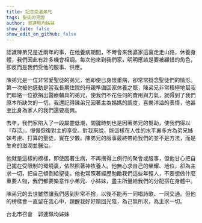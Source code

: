 ```yaml
---
title: 記念受湛弟兄
tags: 聖徒的見證
author: 郭連珮均姊妹
show_date: false
show_edit_on_github: false
---
```


認識陳弟兄是近兩年的事，在他養病期間，不時會來我婆家這裏走走山路，休養身體，我們因此有許多機會相調。每次他來到我們家，明明應該是要被顧惜的角色，卻反而是我們受他的服事、供應。

陳弟兄是一位非常愛聖徒的弟兄，他即使已身懷重病，卻常常掛念聖徒們的情形。第一次被他感動是當我長期住院的母親準備回家休養之際，陳弟兄非常積極地幫我們聯絡一位欲捐出醫療輔具的弟兄，使我們不花任何的費用與力氣，就得到了我們原本所缺欠的一切。我還記得陳弟兄因著主為媽媽的調度，喜樂洋溢的表情，他甚至比身為家人的我們還要高興。

去年，我們家陷入了一段屬靈低潮，關鍵時刻也是因著弟兄的幫助，使我們得以『存活』，慢慢恢復對主的享受。對我來說，能這樣在人性的水平裏多方為弟兄姊妹考慮、打算的聖徒，實在少數。陳弟兄的服事最終帶給我們的並不是方法，而是生命的滋潤並醫治。

他就是這樣的榜樣，即使因著生病，不再搆得上例行的聚會或服事，但他甘心把自己擺在受限制的環境裏，依然照著神牧養人。他無心求自己的榮耀、地位，卻為主求一切，把自己傾倒給聖徒。他也常照著經歷勉勵我們這些年輕人，不要想做什麼重要人物，我們都要樂意作小弟兄、小姊妹，盡主所量給我們的分配搭在身體中。

陳弟兄的去世雖然讓我們感到非常不捨，以後不能再一同唱詩歌、一同交通。但他的榜樣會一直留在我心中，題醒我好好贖回光陰，為己無所求，為主求一切。

台北市召會　郭連珮均姊妹

